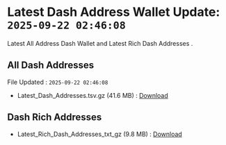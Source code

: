 # Latest Dash Address Wallet Update: `2025-09-22 02:46:08`

Latest All Address Dash Wallet and Latest Rich Dash Addresses .

## All Dash Addresses

File Updated : `2025-09-22 02:46:08`

- Latest_Dash_Addresses.tsv.gz (41.6 MB) : [Download](https://github.com/Pymmdrza/Rich-Address-Wallet/releases/tag/Dash)

## Dash Rich Addresses

- Latest_Rich_Dash_Addresses_txt_gz (9.8 MB) : [Download](https://github.com/Pymmdrza/Rich-Address-Wallet/releases/tag/Dash)
